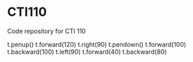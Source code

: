 # CTI110
Code repository for CTI 110

t.penup()
t.forward(120)
t.right(90)
t.pendown()
t.forward(100)
t.backward(100)
t.left(90)
t.forward(40)
t.backward(80)